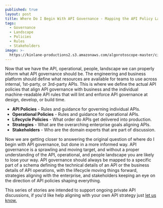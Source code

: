```yaml
---
published: true
layout: post
title: Where Do I Begin With API Governance - Mapping the API Policy Landscape
tags:
  - Governance
  - Landscape
  - Policies
  - Rules
  - Stakeholders
image: >-
  https://kinlane-productions2.s3.amazonaws.com/algorotoscope-master/citizenship-statue-of-liberty-front-bright.jpg
---
```

Now that we have the API, operational, people, landscape we can properly inform what API governance should be. The engineering and business platform should define what resources are available for teams to use across internal, 1st-party, or 3rd-party APIs. This is where we define the actual API policies that align API governance with business and the individual machine-readable API rules that will lint and enforce API governance at design, develop, or build time.

  - **API Policies** - Rules and guidance for governing individual APIs.
  - **Operational Policies** - Rules and guidance for operational APIs.
  - **Lifecycle Policies** - What order do APIs get delivered into production.
  - **Strategies** - What are the overarching enterprise goals aligning APIs.
  - **Stakeholders** - Who are the domain experts that are part of discussion.

Now we are getting closer to answering the original question of where do I begin with API governance, but done in a more informed way. API governance is a sprawling and moving target, and without a proper understanding of the API, operational, and people landscape you are likely to lose your way. API governance should always be mapped to a specific part of a schema defining the technical details of an API or the business details of API operations, with the lifecycle moving things forward, strategies aligning with the enterprise, and stakeholders keeping an eye on the direction of API policies shaping everything.

<div id="process-banner" class="alert alert-danger" role="alert">
 This series of stories are intended to support ongoing private API discussions, if you'd like help aligning with your own API strategy just <a href="https://apievangelist.com/contact/">let us know.</a>
</div>
